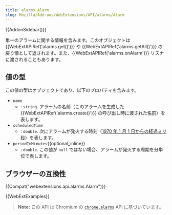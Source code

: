 ```yaml
---
title: alarms.Alarm
slug: Mozilla/Add-ons/WebExtensions/API/alarms/Alarm
---
```


{{AddonSidebar()}}

単一のアラームに関する情報を含みます。このオブジェクトは {{WebExtAPIRef('alarms.get()')}} や {{WebExtAPIRef('alarms.getAll()')}} の戻り値として返されます。また、{{WebExtAPIRef('alarms.onAlarm')}} リスナに渡されることもあります。

## 値の型

この値の型はオブジェクトであり、以下のプロパティを含みます。

- `name`
  - : `string`. アラームの名前（このアラームを生成した {{WebExtAPIRef('alarms.create()')}} の呼び出し時に渡された名前）を表します。
- `scheduledTime`
  - : `double`. 次にアラームが発火する時刻（[1970 年 1 月 1 日からの経過ミリ秒](https://ja.wikipedia.org/wiki/UNIX%E6%99%82%E9%96%93)）を表します。
- `periodInMinutes`{{optional_inline}}
  - : `double`. この値が `null` ではない場合、アラームが発火する周期を分単位で表します。

## ブラウザーの互換性

{{Compat("webextensions.api.alarms.Alarm")}}

{{WebExtExamples}}

> **Note:** この API は Chromium の [`chrome.alarms`](https://developer.chrome.com/extensions/alarms) API に基づいています。
